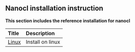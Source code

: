 ## Nanocl installation instruction

<strong>
This section includes the reference installation for nanocl
</strong>

| Title                                      | Description                                             |
| :--------------------------------------- | :------------------------------------------------------ |
| [Linux](./linux.md)            | Install on linux |
